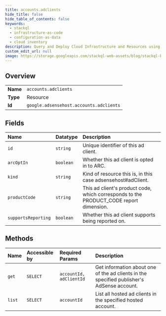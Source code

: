 ```yaml
---
title: accounts.adclients
hide_title: false
hide_table_of_contents: false
keywords:
  - stackql
  - infrastructure-as-code
  - configuration-as-data
  - cloud inventory
description: Query and Deploy Cloud Infrastructure and Resources using SQL
custom_edit_url: null
image: https://storage.googleapis.com/stackql-web-assets/blog/stackql-blog-post-featured-image.png
---
```

  
    

## Overview
<table><tbody>
<tr><td><b>Name</b></td><td><code>accounts.adclients</code></td></tr>
<tr><td><b>Type</b></td><td>Resource</td></tr>
<tr><td><b>Id</b></td><td><code>google.adsensehost.accounts.adclients</code></td></tr>
</tbody></table>

## Fields
| Name | Datatype | Description |
|:-----|:---------|:------------|
| `id` | `string` | Unique identifier of this ad client. |
| `arcOptIn` | `boolean` | Whether this ad client is opted in to ARC. |
| `kind` | `string` | Kind of resource this is, in this case adsensehost#adClient. |
| `productCode` | `string` | This ad client's product code, which corresponds to the PRODUCT_CODE report dimension. |
| `supportsReporting` | `boolean` | Whether this ad client supports being reported on. |
## Methods
| Name | Accessible by | Required Params | Description |
|:-----|:--------------|:----------------|:------------|
| `get` | `SELECT` | `accountId, adClientId` | Get information about one of the ad clients in the specified publisher's AdSense account. |
| `list` | `SELECT` | `accountId` | List all hosted ad clients in the specified hosted account. |

